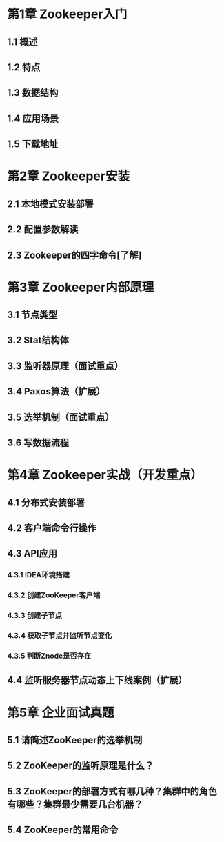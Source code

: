 # 第1章 Zookeeper入门
## 1.1 概述
## 1.2 特点
## 1.3 数据结构
## 1.4 应用场景
## 1.5 下载地址
# 第2章 Zookeeper安装
## 2.1 本地模式安装部署
## 2.2 配置参数解读
## 2.3 Zookeeper的四字命令[了解]	
# 第3章 Zookeeper内部原理
## 3.1 节点类型
## 3.2 Stat结构体
## 3.3 监听器原理（面试重点）
## 3.4 Paxos算法（扩展）
## 3.5 选举机制（面试重点）
## 3.6 写数据流程
# 第4章 Zookeeper实战（开发重点）
## 4.1 分布式安装部署
## 4.2 客户端命令行操作
## 4.3 API应用
### 4.3.1 IDEA环境搭建
### 4.3.2 创建ZooKeeper客户端
### 4.3.3 创建子节点
### 4.3.4 获取子节点并监听节点变化
### 4.3.5 判断Znode是否存在
## 4.4 监听服务器节点动态上下线案例（扩展）
# 第5章 企业面试真题
## 5.1 请简述ZooKeeper的选举机制
## 5.2 ZooKeeper的监听原理是什么？
## 5.3 ZooKeeper的部署方式有哪几种？集群中的角色有哪些？集群最少需要几台机器？
## 5.4 ZooKeeper的常用命令
